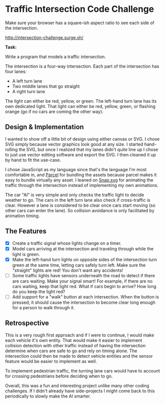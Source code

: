 # Traffic Intersection Code Challenge

Make sure your browser has a square-ish aspect ratio to see each side
of the intersection.

http://intersection-challenge.surge.sh/

**Task:**

Write a program that models a traffic intersection.

The intersection is a four-way intersection. Each part of the
intersection has four lanes:

* A left turn lane
* Two middle lanes that go straight
* A right turn lane

The light can either be red, yellow, or green. The left-hand turn lane
has its own dedicated light. That light can either be red, yellow,
green, or flashing orange (go if no cars are coming the other way).

## Design & Implementation

I wanted to show off a little bit of design using either canvas or
SVG. I chose SVG simply because vector graphics look good at any
size. I started hand-rolling the SVG, but once I realized that my
lanes didn't quite line up I chose to just use vector editing software
and export the SVG. I then cleaned it up by hand to fit the use-case.

I chose JavaScript as my language since that's the language I'm most
comfortable in, and [Parcel]() for bundling the assets because parcel
makes it easy to bundle virtually any asset. I leaned on [Snap.svg]()
for animating the traffic through the intersection instead of
implementing my own animations.

The car "AI" is very simple and only checks the traffic light to
decide weather to go. The cars in the left turn lane also check if
cross-traffic is clear. However a lane is considered to be clear once
cars start moving (so other cars can enter the lane). So collision
avoidance is only facilitated by animation timing.

## The Features

- [x] Create a traffic signal whose lights change on a timer.
- [x] Model cars arriving at the intersection and traveling through
  while the light is green.
- [x] Make the left-hand turn lights on opposite sides of the
  intersection turn green at the same time, letting cars safely turn
  left. Make sure the "straight" lights are red! You don't want any
  accidents!
- [ ] Some traffic lights have sensors underneath the road to detect if
  there are cars waiting. Make your signal smart! For example, if
  there are no cars waiting, keep that light red. What if cars begin
  to arrive? How long do you keep the light red?
- [ ] Add support for a "walk" button at each intersection. When the
  button is pressed, it should cause the intersection to become clear
  long enough for a person to walk through it.

## Retrospective

This is a very rough first approach and if I were to continue, I would
make each vehicle it's own entity. That would make it easier to
implement collision detection with other traffic instead of having the
intersection determine when cars are safe to go and rely on timing
alone. The intersection could then be made to detect vehicle entities
and the sensor feature would be easier to implement as well.

To implement pedestrian traffic, the turning lane cars would have to
account for crossing pedestrians before deciding when to go.

Overall, this was a fun and interesting project unlike many other
coding challenges. If I didn't already have side-projects I might come
back to this periodically to slowly make the AI smarter.
